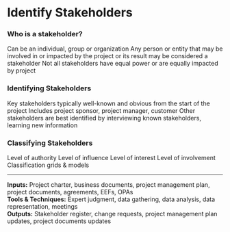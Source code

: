 # Identify Stakeholders

### Who is a stakeholder?
Can be an individual, group or organization 
Any person or entity that may be involved in or impacted by the project or its result may be considered a stakeholder 
Not all stakeholders have equal power or are equally impacted by project 

### Identifying Stakeholders
Key stakeholders typically well-known and obvious from the start of the project 
Includes project sponsor, project manager, customer 
Other stakeholders are best identified by interviewing known stakeholders, learning new information 

### Classifying Stakeholders
Level of authority
Level of influence
Level of interest
Level of involvement Classification grids & models 

---

**Inputs:** Project charter, business documents, project management plan, project documents, agreements, EEFs, OPAs   
**Tools & Techniques:** Expert judgment, data gathering, data analysis, data representation, meetings   
**Outputs:** Stakeholder register, change requests, project management plan updates, project documents updates   